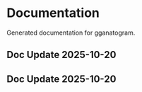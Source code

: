 # Documentation

Generated documentation for gganatogram.

## Doc Update 2025-10-20

## Doc Update 2025-10-20
